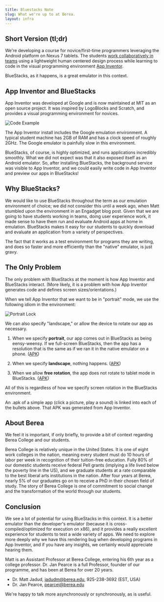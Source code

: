 ```yaml
---
title: Bluestacks Note
slug: What we're up to at Berea.
layout: infra
---
```


## Short Version (tl;dr)

We're developing a course for novice/first-time programmers leveraging the Android platform on Nexus 7 tablets. The students [work collaboratively in teams]({{site.base}}/infra/team-roles/) using a lightweight human centered design process while learning to code in the visual programming environment [App Inventor](http://appinventor.mit.edu/).

BlueStacks, as it happens, is a great emulator in this context.

## App Inventor and BlueStacks

App Inventor was developed at Google and is now maintained at MIT as an open source project. It was inspired by LogoBlocks and Scratch, and provides a visual programming environment for novices.

![Code Example]({{site.base}}/images/bluestacks/code-example.png)

The App Inventor install includes the Google emulation environment. A typical student machine has 2GB of RAM and has a clock speed of roughly 2GHz. The Google emulator is painfully slow in this environment.

BlueStacks, of course, is highly optimized, and runs applications incredibly smoothly. What we did not expect was that it also exposed itself as an Android emulator. So, after installing BlueStacks, the background service was visible to App Inventor, and we could easily write code in App Inventor and preview our apps in BlueStacks!

## Why BlueStacks?

We would like to use BlueStacks throughout the term as our emulation environment of choice; we did not consider this until a week ago, when Matt stumbled upon the environment in an Engadget blog post. Given that we are going to have students working in teams, doing user experience work, it made sense to have them run and evaluate Android apps at home in emulation. BlueStacks makes it easy for our students to quickly download and evaluate an application from a variety of perspectives.

The fact that it works as a test environment for programs they are writing, and does so faster and more efficiently than the "native" emulator, is just gravy.

## The Only Problem

The only problem with BlueStacks at the moment is how App Inventor and BlueStacks interact. (More likely, it is a problem with how App Inventor generates code and defines screen sizes/orientations.)

When we tell App Inventor that we want to be in "portrait" mode, we use the following idiom in the environment:

![Portrait Lock]({{site.base}}/images/bluestacks/app-inventor-portrait.png)

We can also specify "landscape," or allow the device to rotate our app as necessary. 

1. When we specify **portrait**, our app comes out in BlueStacks as being eensy-weensy. If we full-screen BlueStacks, then the app has a resolution that is the same as if we ran it in the native emulator on a phone. ([APK]({{site.base}}/images/bluestacks/HelloBerea_portrait.apk))

1. When we specify **landscape**, nothing happens. ([APK]({{site.base}}/images/bluestacks/HelloBerea_landscape.apk))

1. When we allow **free rotation**, the app does not rotate to tablet mode in BlueStacks. ([APK]({{site.base}}/images/bluestacks/HelloBerea_rotate.apk))

All of this is regardless of how we specify screen rotation in the BlueStacks environment.

An .apk of a simple app (click a picture, play a sound) is linked into each of the bullets above. That APK was generated from App Inventor.

## About Berea

We feel it is important, if only briefly, to provide a bit of context regarding Berea College and our students.

Berea College is relatively unique in the United States. It is one of eight work colleges in the nation, meaning every student must do 10 hours of labor per week in recognition of their tuition-free education. Fully 80% of our domestic students receive federal Pell grants (implying a life lived below the poverty line in the US), and we graduate students at a rate comparable to the best liberal arts institutions in the nation. After four years at Berea, nearly 5% of our graduates go on to receive a PhD in their chosen field of study. The story of Berea College is one of commitment to social change and the transformation of the world through our students.

## Conclusion

We see a lot of potential for using BlueStacks in this context. It is a better emulator than the developer's emulator (because it is cross-compiled/optimized for execution on x86), and it provides a really excellent experience for students to test a wide variety of apps. We need to explore more deeply why we have this rendering bug when developing programs in App Inventor, and if you have any insights, we certainly would appreciate hearing them.

Matt is an Assistant Professor at Berea College, entering his 6th year as a college professor. Dr. Jan Pearce is a full Professor, founder of our programme, and has been at Berea for over 20 years.

* Dr. Matt Jadud, jadudm@berea.edu, 925-238-3692 (EST, USA)
* Dr. Jan Pearce, pearcej@berea.edu

We're happy to talk more asynchronously or synchronously, as is useful.